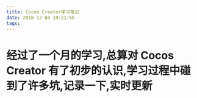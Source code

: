 ```yaml
---
title: Cocos Creator学习笔记
date: 2018-12-04 19:21:55
tags:
---
```


# 经过了一个月的学习,总算对 Cocos Creator 有了初步的认识,学习过程中碰到了许多坑,记录一下,实时更新
